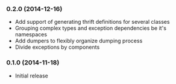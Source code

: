 ### 0.2.0 (2014-12-16)

  * Add support of generating thrift definitions for several classes
  * Grouping complex types and exception dependencies be it's namespaces
  * Add dumpers to flexibly organize dumping process
  * Divide exceptions by components

### 0.1.0 (2014-11-18)

  * Initial release